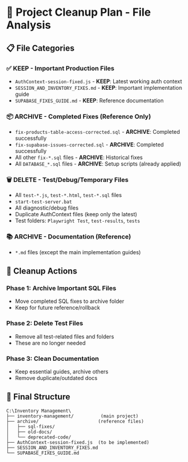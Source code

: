 # 🧹 Project Cleanup Plan - File Analysis

## 📋 File Categories

### ✅ **KEEP - Important Production Files**
- `AuthContext-session-fixed.js` - **KEEP**: Latest working auth context
- `SESSION_AND_INVENTORY_FIXES.md` - **KEEP**: Important implementation guide
- `SUPABASE_FIXES_GUIDE.md` - **KEEP**: Reference documentation

### 📦 **ARCHIVE - Completed Fixes (Reference Only)**
- `fix-products-table-access-corrected.sql` - **ARCHIVE**: Completed successfully
- `fix-supabase-issues-corrected.sql` - **ARCHIVE**: Completed successfully
- All other `fix-*.sql` files - **ARCHIVE**: Historical fixes
- All `DATABASE_*.sql` files - **ARCHIVE**: Setup scripts (already applied)

### 🗑️ **DELETE - Test/Debug/Temporary Files**
- All `test-*.js`, `test-*.html`, `test-*.sql` files
- `start-test-server.bat`
- All diagnostic/debug files
- Duplicate AuthContext files (keep only the latest)
- Test folders: `Playwright Test`, `test-results`, `tests`

### 📚 **ARCHIVE - Documentation (Reference)**
- `*.md` files (except the main implementation guides)

## 🎯 **Cleanup Actions**

### Phase 1: Archive Important SQL Files
- Move completed SQL fixes to archive folder
- Keep for future reference/rollback

### Phase 2: Delete Test Files
- Remove all test-related files and folders
- These are no longer needed

### Phase 3: Clean Documentation
- Keep essential guides, archive others
- Remove duplicate/outdated docs

## 📁 **Final Structure**
```
C:\Inventory Management\
├── inventory-management/          (main project)
├── archive/                      (reference files)
│   ├── sql-fixes/
│   ├── old-docs/
│   └── deprecated-code/
├── AuthContext-session-fixed.js  (to be implemented)
├── SESSION_AND_INVENTORY_FIXES.md
└── SUPABASE_FIXES_GUIDE.md
```

